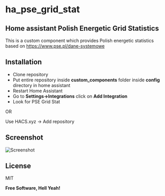 # ha_pse_grid_stat
## Home assistant Polish Energetic Grid Statistics

This is a custom component which provides Polish energetic statistics based on
https://www.pse.pl/dane-systemowe

## Installation

- Clone repository
- Put entire repository inside **custom_components** folder inside **config** directory in home assistant
- Restart Home Assistant
- Go to **Settings->Integrations** click on **Add Integration**
- Look for PSE Grid Stat

OR

Use HACS.xyz -> Add repository

## Screenshot

![Screenshot](screenshot.png "Screenshot")

## License

MIT

**Free Software, Hell Yeah!**
